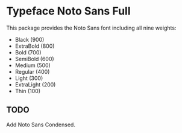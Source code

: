 # Typeface Noto Sans Full

This package provides the Noto Sans font including all nine weights:

- Black (900)
- ExtraBold (800)
- Bold (700)
- SemiBold (600)
- Medium (500)
- Regular (400)
- Light (300)
- ExtraLight (200)
- Thin (100)

## TODO

Add Noto Sans Condensed.
